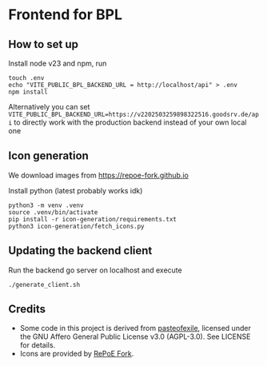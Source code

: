 # Frontend for BPL

## How to set up

Install node v23 and npm, run

```
touch .env
echo "VITE_PUBLIC_BPL_BACKEND_URL = http://localhost/api" > .env
npm install
```

Alternatively you can set `VITE_PUBLIC_BPL_BACKEND_URL=https://v2202503259898322516.goodsrv.de/api` to directly work with the production backend instead of your own local one

## Icon generation

We download images from https://repoe-fork.github.io

Install python (latest probably works idk)

```
python3 -m venv .venv
source .venv/bin/activate
pip install -r icon-generation/requirements.txt
python3 icon-generation/fetch_icons.py
```

## Updating the backend client

Run the backend go server on localhost and execute

```
./generate_client.sh
```

## Credits

- Some code in this project is derived from [pasteofexile](https://github.com/Dav1dde/pasteofexile), licensed under the GNU Affero General Public License v3.0 (AGPL-3.0). See LICENSE for details.
- Icons are provided by [RePoE Fork](https://github.com/repoe-fork/repoe).
